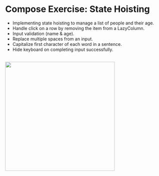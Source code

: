# Compose Exercise: State Hoisting
- Implementing state hoisting to manage a list of people and their age.
- Handle click on a row by removing the item from a LazyColumn.
- Input validation (name & age).
- Replace multiple spaces from an input.
- Capitalize first character of each word in a sentence.
- Hide keyboard on completing input successfully.  

<br />

<img src="https://user-images.githubusercontent.com/67064997/128541787-6ea0ee16-d041-4059-bf47-87a078d3be52.png" width="350" />

